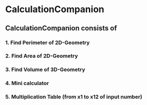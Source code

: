 # CalculationCompanion


## CalculationCompanion consists of
### 1. Find Perimeter of 2D-Geometry
### 2. Find Area of 2D-Geometry
### 3. Find Volume of 3D-Geometry
### 4. Mini calculator
### 5. Multiplication Table (from x1 to x12 of input number)
